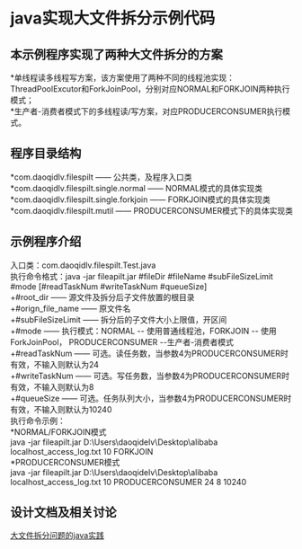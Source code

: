 java实现大文件拆分示例代码
=========
本示例程序实现了两种大文件拆分的方案
----------

*单线程读多线程写方案，该方案使用了两种不同的线程池实现：ThreadPoolExcutor和ForkJoinPool，分别对应NORMAL和FORKJOIN两种执行模式；  	
*生产者-消费者模式下的多线程读/写方案，对应PRODUCERCONSUMER执行模式。  
	
程序目录结构
----------

*com.daoqidlv.filespilt —— 公共类，及程序入口类	  
*com.daoqidlv.filespilt.single.normal —— NORMAL模式的具体实现类	  
*com.daoqidlv.filespilt.single.forkjoin —— FORKJOIN模式的具体实现类	  
*com.daoqidlv.filespilt.mutil —— PRODUCERCONSUMER模式下的具体实现类  
	
示例程序介绍
----------

入口类：com.daoqidlv.filespilt.Test.java  
执行命令格式：java -jar fileapilt.jar #fileDir #fileName #subFileSizeLimit #mode [#readTaskNum #writeTaskNum #queueSize]  
+#root_dir —— 源文件及拆分后子文件放置的根目录    		
+#orign_file_name —— 原文件名  
+#subFileSizeLimit —— 拆分后的子文件大小上限值，开区间    
+#mode —— 执行模式：NORMAL -- 使用普通线程池，FORKJOIN -- 使用ForkJoinPool， PRODUCERCONSUMER --生产者-消费者模式  
+#readTaskNum —— 可选。读任务数，当参数4为PRODUCERCONSUMER时有效，不输入则默认为24  
+#writeTaskNum —— 可选。写任务数，当参数4为PRODUCERCONSUMER时有效，不输入则默认为8  
+#queueSize —— 可选。任务队列大小，当参数4为PRODUCERCONSUMER时有效，不输入则默认为10240  
执行命令示例：  	
*NORMAL/FORKJOIN模式  
	java -jar fileapilt.jar D:\Users\daoqidelv\Desktop\alibaba localhost_access_log.txt 10 FORKJOIN  
*PRODUCERCONSUMER模式   
	java -jar fileapilt.jar D:\Users\daoqidelv\Desktop\alibaba localhost_access_log.txt 10 PRODUCERCONSUMER 24 8 10240  
			
设计文档及相关讨论
------
[大文件拆分问题的java实践](http://www.cnblogs.com/daoqidelv/p/6884223.html)
		
		